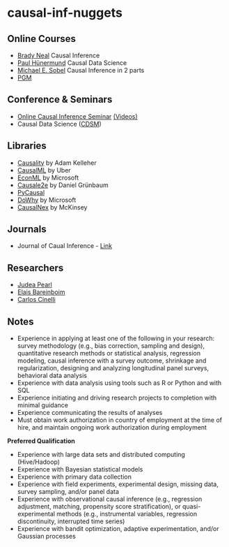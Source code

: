 # causal-inf-nuggets

## Online Courses

- [Brady Neal](https://www.bradyneal.com/causal-inference-course) Causal Inference
- [Paul Hünermund](https://www.udemy.com/course/causal-data-science/) Causal Data Science
- [Michael E. Sobel](https://www.coursera.org/learn/causal-inference#syllabus) Causal Inference in 2 parts
- [PGM](https://ermongroup.github.io/cs228-notes/)
## Conference & Seminars

- [Online Causal Inference Seminar](https://sites.google.com/view/ocis/) [(Videos)](https://www.youtube.com/channel/UCiiOj5GSES6uw21kfXnxj3A/videos)
- Causal Data Science ([CDSM](https://www.causalscience.org/))

## Libraries

- [Causality](https://github.com/akelleh/causality) by Adam Kelleher
- [CausalML](https://github.com/uber/causalml) by Uber
- [EconML](https://github.com/microsoft/EconML) by Microsoft
- [Causale2e](https://github.com/MLResearchAtOSRAM/cause2e) by Daniel Grünbaum
- [PyCausal](https://pypi.org/project/pycausal/)
- [DoWhy](https://microsoft.github.io/dowhy/) by Microsoft
- [CausalNex](https://causalnex.readthedocs.io/en/latest/) by McKinsey

## Journals

- Journal of Caual Inference - [Link](https://www.degruyter.com/journal/key/jci/html?lang=en)

## Researchers

- [Judea Pearl](http://bayes.cs.ucla.edu/jp_home.html)
- [Elais Bareinboim](https://causalai.net/)
- [Carlos Cinelli](https://carloscinelli.com/index.html)

## Notes
- Experience in applying at least one of the following in your research: survey methodology (e.g., bias correction, sampling and design), quantitative research methods or statistical analysis, regression modeling, causal inference with a survey outcome, shrinkage and regularization, designing and analyzing longitudinal panel surveys, behavioral data analysis
- Experience with data analysis using tools such as R or Python and with SQL
- Experience initiating and driving research projects to completion with minimal guidance
- Experience communicating the results of analyses
- Must obtain work authorization in country of employment at the time of hire, and maintain ongoing work authorization during employment

**Preferred Qualification**

- Experience with large data sets and distributed computing (Hive/Hadoop)
- Experience with Bayesian statistical models
- Experience with primary data collection
- Experience with field experiments, experimental design, missing data, survey sampling, and/or panel data
- Experience with observational causal inference (e.g., regression adjustment, matching, propensity score stratification), or quasi-experimental methods (e.g., instrumental variables, regression discontinuity, interrupted time series)
- Experience with bandit optimization, adaptive experimentation, and/or Gaussian processes

